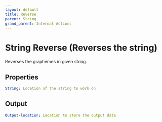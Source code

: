 ```yaml
---
layout: default
title: Reverse
parent: String
grand_parent: Internal Actions
---
```

# String Reverse (Reverses the string)
Reverses the graphemes in given string.

## Properties
```yaml
String: Location of the string to work on
```

## Output
```yaml
Output-location: Location to store the output data
```
